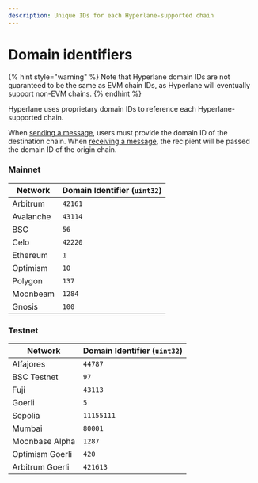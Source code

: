 ```yaml
---
description: Unique IDs for each Hyperlane-supported chain
---
```


# Domain identifiers

{% hint style="warning" %}
Note that Hyperlane domain IDs are not guaranteed to be the same as EVM chain IDs, as Hyperlane will eventually support non-EVM chains.
{% endhint %}

Hyperlane uses proprietary domain IDs to reference each Hyperlane-supported chain.

When [sending a message](../apis/messaging-api/send.md), users must provide the domain ID of the destination chain. When [receiving a message](../apis/messaging-api/receive.md), the recipient will be passed the domain ID of the origin chain.

### Mainnet

| Network   | Domain Identifier (`uint32`) |
| --------- | ---------------------------- |
| Arbitrum  | `42161`                      |
| Avalanche | `43114`                      |
| BSC       | `56`                         |
| Celo      | `42220`                      |
| Ethereum  | `1`                          |
| Optimism  | `10`                         |
| Polygon   | `137`                        |
| Moonbeam  | `1284`                       |
| Gnosis    | `100`                        |

### Testnet

| Network         | Domain Identifier (`uint32`) |
| --------------- | ---------------------------- |
| Alfajores       | `44787`                      |
| BSC Testnet     | `97`                         |
| Fuji            | `43113`                      |
| Goerli          | `5`                          |
| Sepolia         | `11155111`                   |
| Mumbai          | `80001`                      |
| Moonbase Alpha  | `1287`                       |
| Optimism Goerli | `420`                        |
| Arbitrum Goerli | `421613`                     |
